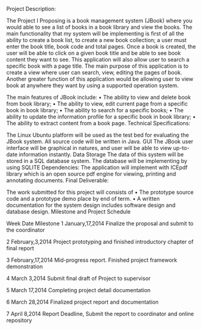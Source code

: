 Project Description:

The Project I Proposing is a book management system (JBook) where you would able to see a list of books in a book library and view the books. The main functionality that my system will be implementing is first of all the ability to create a book list, to create a new book collection; a user must enter the book title, book code and total pages. Once a book is created, the user will be able to click on a given book title and be able to see book content they want to see. This application will also allow user to search a specific book with a page title.  The main purpose of this application is to create a view where user can search, view, editing the pages of book. Another greater function of this application would be allowing user to view book at anywhere they want by using a supported operation system.

The main features of JBook include:
•	The ability to view and delete book from book library;
•	The ability to view, edit current page from a specific book in book library;
•	The ability to search for a specific books;
•	The ability to update the information profile for a specific book in book library;
•	The ability to extract content from a book page.
Technical Specifications:

The Linux Ubuntu platform will be used as the test bed for evaluating the JBook system. All source code will be written in Java. 
GUI
The JBook user interface will be graphical in natures, and user will be able to view up-to-date information instantly.
Data Storage
The data of this system will be stored in a SQL database system. The database will be implementing by using SQLITE
Dependencies:
The application will implement with ICEpdf library which is an open source pdf engine for viewing, printing and annotating documents.
Final Deliverable:

The work submitted for this project will consists of 
•	The prototype source code and a prototype demo place by end of term.
•	A written documentation for the system design includes software design and database design.
Milestone and Project Schedule

Week	Date	Milestone
1	January,17,2014	Finalize the proposal and submit to the coordinator

2	February,3,2014	Project prototyping and finished introductory chapter of final report

3	February,17,2014	Mid-progress report.  Finished project framework demonstration

4	March 3,2014	Submit  final draft of Project to supervisor

5	March 17,2014	Completing project detail documentation

6	March 28,2014	Finalized project report and documentation

7	April 8,2014	Report Deadline, Submit the report to coordinator and online repository

